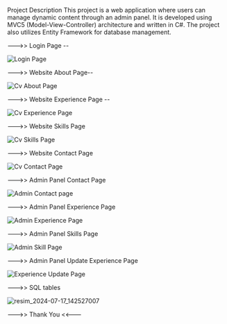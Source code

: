 Project Description
This project is a web application where users can manage dynamic content through an admin panel.
It is developed using MVC5 (Model-View-Controller) architecture and written in C#. 
The project also utilizes Entity Framework for database management.



--->> Login Page --

![Login Page](https://github.com/user-attachments/assets/f630d65b-f763-4fd0-a152-1a7227752768)



--->>  Website About Page--

![Cv About Page](https://github.com/user-attachments/assets/85b29192-dd99-4eb8-9a2b-623b53d11bc3)



--->> Website Experience Page --

![Cv Experience Page ](https://github.com/user-attachments/assets/5d2d58e8-913d-4151-9d88-2de4e6c50fc7)



--->>  Website Skills Page 

![Cv Skills Page](https://github.com/user-attachments/assets/7536501b-edde-4ce1-ac66-1c01210768c5)


--->>  Website Contact Page 

![Cv Contact Page](https://github.com/user-attachments/assets/d0dbb9eb-92d1-4b58-a518-e801e79f3abb)


--->> Admin Panel Contact Page 

![Admin Contact page](https://github.com/user-attachments/assets/a25d27ae-38e7-4bc1-b2f1-68350e718efa)


--->>  Admin Panel Experience Page 

![Admin Experience Page](https://github.com/user-attachments/assets/bbba8f7b-fd67-4138-8626-e71c34970414)


--->>  Admin Panel Skills Page 

![Admin Skill Page](https://github.com/user-attachments/assets/f91eedb2-4f63-48a0-8e33-6b3409085672)


--->> Admin Panel Update Experience Page 

![Experience Update Page](https://github.com/user-attachments/assets/68ecca9a-258a-40fb-8cde-234e35ff5107)

--->> SQL tables 

![resim_2024-07-17_142527007](https://github.com/user-attachments/assets/0216f702-15c6-46ff-8d7b-6121eb51c4f8)


--->> Thank You <<---
